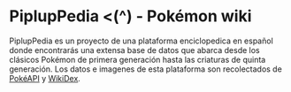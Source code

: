 # PiplupPedia <(^) - Pokémon wiki

PiplupPedia es un proyecto de una plataforma enciclopedica en español donde encontrarás una extensa base de datos que abarca desde los clásicos Pokémon de primera generación hasta las criaturas de quinta generación. Los datos e imagenes de esta plataforma son recolectados de [PokéAPI](https://pokeapi.co/) y [WikiDex](https://www.wikidex.net).
